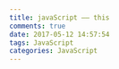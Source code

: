 ```yaml
---
title: javaScript —— this
comments: true
date: 2017-05-12 14:57:54
tags: JavaScript
categories: JavaScript
---
```

